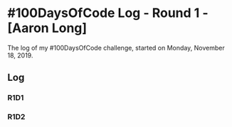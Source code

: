 # #100DaysOfCode Log - Round 1 - [Aaron Long]

The log of my #100DaysOfCode challenge, started on Monday, November 18, 2019.

## Log

### R1D1

### R1D2
